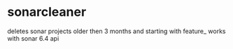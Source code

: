 # sonarcleaner
deletes sonar projects older then 3 months and starting with feature_
works with sonar 6.4 api
